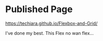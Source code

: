 # Published Page
https://techiara.github.io/Flexbox-and-Grid/

I've done my best. This Flex no wan flex...
